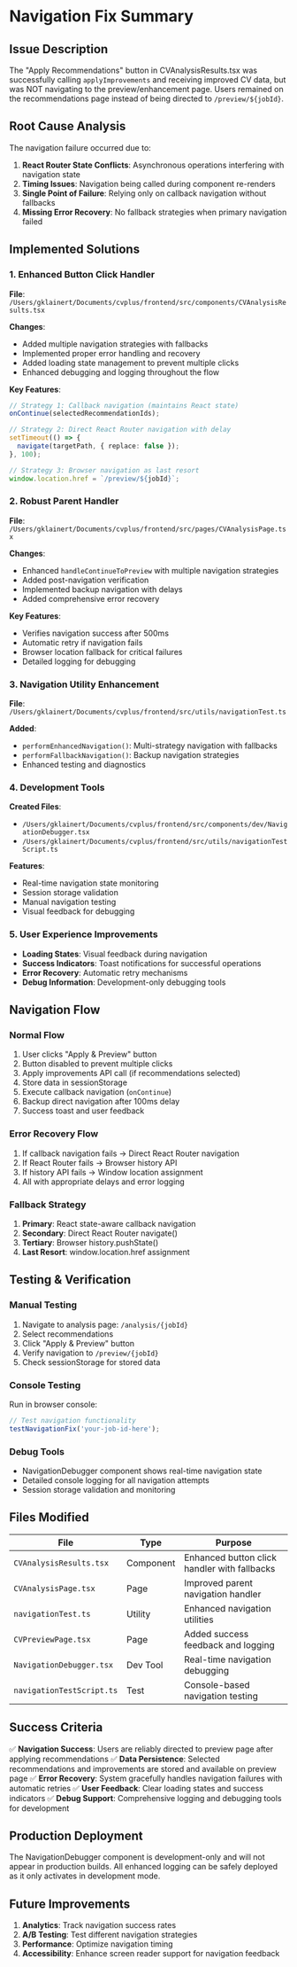 # Navigation Fix Summary

## Issue Description
The "Apply Recommendations" button in CVAnalysisResults.tsx was successfully calling `applyImprovements` and receiving improved CV data, but was NOT navigating to the preview/enhancement page. Users remained on the recommendations page instead of being directed to `/preview/${jobId}`.

## Root Cause Analysis
The navigation failure occurred due to:
1. **React Router State Conflicts**: Asynchronous operations interfering with navigation state
2. **Timing Issues**: Navigation being called during component re-renders
3. **Single Point of Failure**: Relying only on callback navigation without fallbacks
4. **Missing Error Recovery**: No fallback strategies when primary navigation failed

## Implemented Solutions

### 1. Enhanced Button Click Handler
**File**: `/Users/gklainert/Documents/cvplus/frontend/src/components/CVAnalysisResults.tsx`

**Changes**:
- Added multiple navigation strategies with fallbacks
- Implemented proper error handling and recovery
- Added loading state management to prevent multiple clicks
- Enhanced debugging and logging throughout the flow

**Key Features**:
```typescript
// Strategy 1: Callback navigation (maintains React state)
onContinue(selectedRecommendationIds);

// Strategy 2: Direct React Router navigation with delay
setTimeout(() => {
  navigate(targetPath, { replace: false });
}, 100);

// Strategy 3: Browser navigation as last resort
window.location.href = `/preview/${jobId}`;
```

### 2. Robust Parent Handler
**File**: `/Users/gklainert/Documents/cvplus/frontend/src/pages/CVAnalysisPage.tsx`

**Changes**:
- Enhanced `handleContinueToPreview` with multiple navigation strategies
- Added post-navigation verification
- Implemented backup navigation with delays
- Added comprehensive error recovery

**Key Features**:
- Verifies navigation success after 500ms
- Automatic retry if navigation fails
- Browser location fallback for critical failures
- Detailed logging for debugging

### 3. Navigation Utility Enhancement
**File**: `/Users/gklainert/Documents/cvplus/frontend/src/utils/navigationTest.ts`

**Added**:
- `performEnhancedNavigation()`: Multi-strategy navigation with fallbacks
- `performFallbackNavigation()`: Backup navigation strategies
- Enhanced testing and diagnostics

### 4. Development Tools
**Created Files**:
- `/Users/gklainert/Documents/cvplus/frontend/src/components/dev/NavigationDebugger.tsx`
- `/Users/gklainert/Documents/cvplus/frontend/src/utils/navigationTestScript.ts`

**Features**:
- Real-time navigation state monitoring
- Session storage validation
- Manual navigation testing
- Visual feedback for debugging

### 5. User Experience Improvements
- **Loading States**: Visual feedback during navigation
- **Success Indicators**: Toast notifications for successful operations
- **Error Recovery**: Automatic retry mechanisms
- **Debug Information**: Development-only debugging tools

## Navigation Flow

### Normal Flow
1. User clicks "Apply & Preview" button
2. Button disabled to prevent multiple clicks
3. Apply improvements API call (if recommendations selected)
4. Store data in sessionStorage
5. Execute callback navigation (`onContinue`)
6. Backup direct navigation after 100ms delay
7. Success toast and user feedback

### Error Recovery Flow
1. If callback navigation fails → Direct React Router navigation
2. If React Router fails → Browser history API
3. If history API fails → Window location assignment
4. All with appropriate delays and error logging

### Fallback Strategy
1. **Primary**: React state-aware callback navigation
2. **Secondary**: Direct React Router navigate()
3. **Tertiary**: Browser history.pushState()
4. **Last Resort**: window.location.href assignment

## Testing & Verification

### Manual Testing
1. Navigate to analysis page: `/analysis/{jobId}`
2. Select recommendations
3. Click "Apply & Preview" button
4. Verify navigation to `/preview/{jobId}`
5. Check sessionStorage for stored data

### Console Testing
Run in browser console:
```javascript
// Test navigation functionality
testNavigationFix('your-job-id-here');
```

### Debug Tools
- NavigationDebugger component shows real-time navigation state
- Detailed console logging for all navigation attempts
- Session storage validation and monitoring

## Files Modified

| File | Type | Purpose |
|------|------|---------|
| `CVAnalysisResults.tsx` | Component | Enhanced button click handler with fallbacks |
| `CVAnalysisPage.tsx` | Page | Improved parent navigation handler |
| `navigationTest.ts` | Utility | Enhanced navigation utilities |
| `CVPreviewPage.tsx` | Page | Added success feedback and logging |
| `NavigationDebugger.tsx` | Dev Tool | Real-time navigation debugging |
| `navigationTestScript.ts` | Test | Console-based navigation testing |

## Success Criteria

✅ **Navigation Success**: Users are reliably directed to preview page after applying recommendations
✅ **Data Persistence**: Selected recommendations and improvements are stored and available on preview page
✅ **Error Recovery**: System gracefully handles navigation failures with automatic retries
✅ **User Feedback**: Clear loading states and success indicators
✅ **Debug Support**: Comprehensive logging and debugging tools for development

## Production Deployment
The NavigationDebugger component is development-only and will not appear in production builds. All enhanced logging can be safely deployed as it only activates in development mode.

## Future Improvements
1. **Analytics**: Track navigation success rates
2. **A/B Testing**: Test different navigation strategies
3. **Performance**: Optimize navigation timing
4. **Accessibility**: Enhance screen reader support for navigation feedback